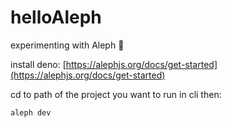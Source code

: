# helloAleph

experimenting with Aleph 🦕

install deno:
[https://alephjs.org/docs/get-started](https://alephjs.org/docs/get-started)

cd to path of the project you want to run in cli then:

`aleph dev`
